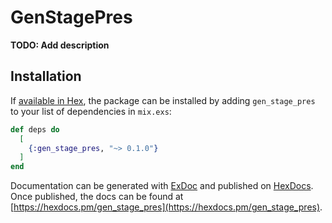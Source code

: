 # GenStagePres

**TODO: Add description**

## Installation

If [available in Hex](https://hex.pm/docs/publish), the package can be installed
by adding `gen_stage_pres` to your list of dependencies in `mix.exs`:

```elixir
def deps do
  [
    {:gen_stage_pres, "~> 0.1.0"}
  ]
end
```

Documentation can be generated with [ExDoc](https://github.com/elixir-lang/ex_doc)
and published on [HexDocs](https://hexdocs.pm). Once published, the docs can
be found at [https://hexdocs.pm/gen_stage_pres](https://hexdocs.pm/gen_stage_pres).

